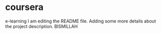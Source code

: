 # coursera
e-learning
I am editing the README file. Adding some more details about the project description.
BISMILLAH
